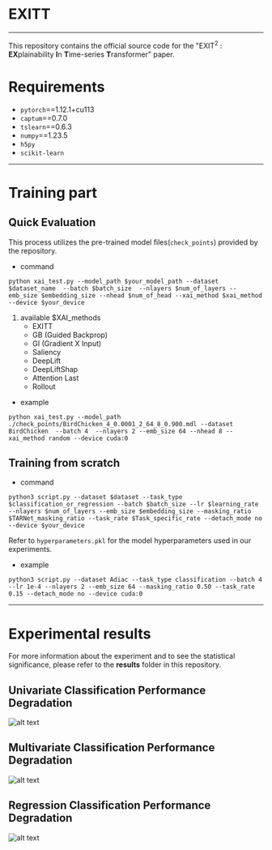 <h1> EXITT </h1>

<hr>

This repository contains the official source code for the "EXIT<sup>2</sup> : **EX**plainability **I**n **T**ime-series **T**ransformer" paper.


<h1> Requirements </h1>

- `pytorch`==1.12.1+cu113
- `captum`==0.7.0
- `tslearn`==0.6.3
- `numpy`==1.23.5
- `h5py`
- `scikit-learn`

<hr>

<h1> Training part </h1>

<h2> Quick Evaluation </h2>

This process utilizes the pre-trained model files(`check_points`) provided by the repository.

- command

```python xai_test.py --model_path $your_model_path --dataset $dataset_name  --batch $batch_size  --nlayers $num_of_layers --emb_size $embedding_size --nhead $num_of_head --xai_method $xai_method --device $your_device```

1. available $XAI_methods
    - EXITT
    - GB (Guided Backprop)
    - GI (Gradient X Input)
    - Saliency
    - DeepLift
    - DeepLiftShap
    - Attention Last
    - Rollout


- example

 ```python xai_test.py --model_path ./check_points/BirdChicken_4_0.0001_2_64_8_0.900.mdl --dataset BirdChicken  --batch 4  --nlayers 2 --emb_size 64 --nhead 8 --xai_method random --device cuda:0```


<h2> Training from scratch </h2>

- command

```python3 script.py --dataset $dataset --task_type $classification_or_regression --batch $batch_size --lr $learning_rate --nlayers $num_of_layers --emb_size $embedding_size --masking_ratio $TARNet_masking_ratio --task_rate $Task_specific_rate --detach_mode no --device $your_device```

Refer to `hyperparameters.pkl` for the model hyperparameters used in our experiments.

- example

```python3 script.py --dataset Adiac --task_type classification --batch 4 --lr 1e-4 --nlayers 2 --emb_size 64 --masking_ratio 0.50 --task_rate 0.15 --detach_mode no --device cuda:0```


<hr>

<h1> Experimental results </h1>

For more information about the experiment and to see the statistical significance, please refer to the **results** folder in this repository.

<h2> Univariate Classification Performance Degradation </h2>

![alt text](./materials/univariate.png)

<h2> Multivariate Classification Performance Degradation </h2>

![alt text](./materials/multivariate.png)

<h2> Regression Classification Performance Degradation </h2>

![alt text](./materials/regression.png)